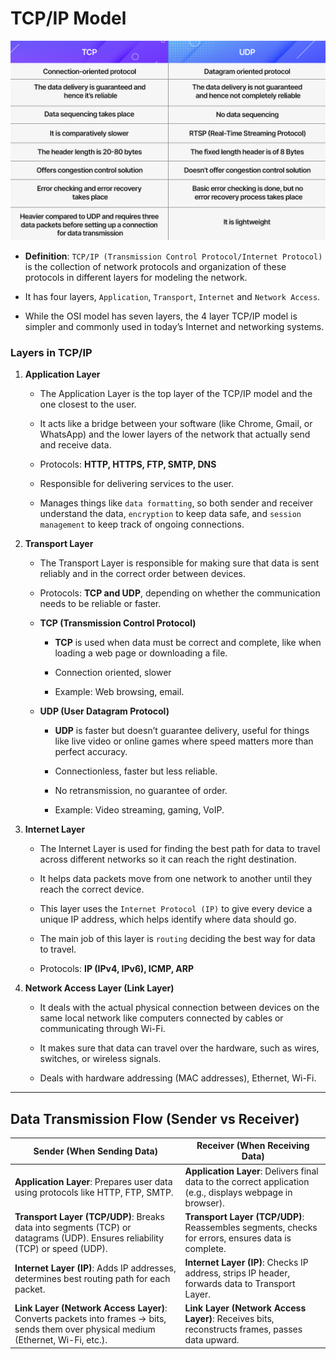 # TCP/IP Model 

![OSI vs TCP/IP](images/tcp_vs_udp.jpg)

- **Definition**: `TCP/IP (Transmission Control Protocol/Internet Protocol)` is the collection of network protocols and organization of these protocols in different layers for modeling the network.

- It has four layers, `Application`, `Transport`, `Internet` and `Network Access`.

- While the OSI model has seven layers, the 4 layer TCP/IP model is simpler and commonly used in today’s Internet and networking systems.

### Layers in TCP/IP

1. **Application Layer**  

    - The Application Layer is the top layer of the TCP/IP model and the one closest to the user.
    
    - It acts like a bridge between your software (like Chrome, Gmail, or WhatsApp) and the lower layers of the network that actually send and receive data.

    - Protocols: **HTTP, HTTPS, FTP, SMTP, DNS**  

    - Responsible for delivering services to the user.  

    - Manages things like `data formatting`, so both sender and receiver understand the data, `encryption` to keep data safe, and `session management` to keep track of ongoing connections.

2. **Transport Layer**  

    - The Transport Layer is responsible for making sure that data is sent reliably and in the correct order between devices.
    
    - Protocols: **TCP and UDP**, depending on whether the communication needs to be reliable or faster.

    - **TCP (Transmission Control Protocol)**  
        
        - **TCP** is used when data must be correct and complete, like when loading a web page or downloading a file.

        - Connection oriented, slower

        - Example: Web browsing, email.  
   
    - **UDP (User Datagram Protocol)**  
        
        -  **UDP** is faster but doesn’t guarantee delivery, useful for things like live video or online games where speed matters more than perfect accuracy.

        - Connectionless, faster but less reliable.  
        
        - No retransmission, no guarantee of order.  
        
        - Example: Video streaming, gaming, VoIP.  

3. **Internet Layer**  

    - The Internet Layer is used for finding the best path for data to travel across different networks so it can reach the right destination. 

    - It helps data packets move from one network to another until they reach the correct device. 

    - This layer uses the `Internet Protocol (IP)` to give every device a unique IP address, which helps identify where data should go.

    - The main job of this layer is `routing` deciding the best way for data to travel.
   
    - Protocols: **IP (IPv4, IPv6), ICMP, ARP**

4. **Network Access Layer (Link Layer)**  
    
    - It deals with the actual physical connection between devices on the same local network like computers connected by cables or communicating through Wi-Fi. 

    - It makes sure that data can travel over the hardware, such as wires, switches, or wireless signals. 

    - Deals with hardware addressing (MAC addresses), Ethernet, Wi-Fi.  

---

## Data Transmission Flow (Sender vs Receiver)

| **Sender (When Sending Data)** | **Receiver (When Receiving Data)** |
|--------------------------------|-------------------------------------|
| **Application Layer**: Prepares user data using protocols like HTTP, FTP, SMTP. | **Application Layer**: Delivers final data to the correct application (e.g., displays webpage in browser). |
| **Transport Layer (TCP/UDP)**: Breaks data into segments (TCP) or datagrams (UDP). Ensures reliability (TCP) or speed (UDP). | **Transport Layer (TCP/UDP)**: Reassembles segments, checks for errors, ensures data is complete. |
| **Internet Layer (IP)**: Adds IP addresses, determines best routing path for each packet. | **Internet Layer (IP)**: Checks IP address, strips IP header, forwards data to Transport Layer. |
| **Link Layer (Network Access Layer)**: Converts packets into frames → bits, sends them over physical medium (Ethernet, Wi-Fi, etc.). | **Link Layer (Network Access Layer)**: Receives bits, reconstructs frames, passes data upward. |
